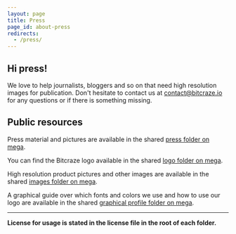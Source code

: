 ```yaml
---
layout: page
title: Press
page_id: about-press
redirects:
  - /press/
---
```


## Hi press!

We love to help journalists, bloggers and so on that need high resolution images
for publication. Don't hesitate to contact us at contact@bitcraze.io for any
questions or if there is something missing.

## Public resources

Press material and pictures are available in the shared
[press folder on mega](https://mega.nz/#F!OZIkEATZ!6jc7MKMXx24m_3kH0VOk3Q).

You can find the Bitcraze logo available in the shared
[logo folder on mega](https://mega.nz/#F!KNomSRrC!OlIJvWIWVa1VVCLvGJv5_A).

High resolution product pictures and other images are available in the shared
[images folder on mega](https://mega.nz/#F!Lc5XASSb!BZ4Ail-am5XSOV4VIZD9cg).

A graphical guide over which fonts and colors we use and how to use our logo are available in the shared
[graphical profile folder on mega](https://mega.nz/#F!7VwUVDhR!FcqZdubzsAlNYFVRxQDr3w).

----

__License for usage is stated in the license file in the root of each folder.__

